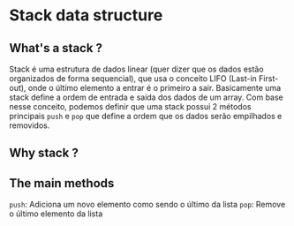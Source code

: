 # Stack data structure

## What's a stack ?

Stack é uma estrutura de dados linear (quer dizer que os dados estão organizados de forma sequencial), que usa o conceito LIFO (Last-in First-out), onde o último elemento a entrar é o primeiro a sair. Basicamente uma stack define a ordem de entrada e saída dos dados de um array. Com base nesse conceito, podemos definir que uma stack possui 2 métodos principais `push` e `pop` que define a ordem que os dados serão empilhados e removidos.

## Why stack ?

## The main methods

`push`: Adiciona um novo elemento como sendo o último da lista
`pop`: Remove o último elemento da lista
